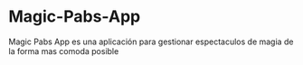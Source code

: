 # Magic-Pabs-App
 Magic Pabs App es una aplicación para gestionar espectaculos de magia de la forma mas comoda posible
